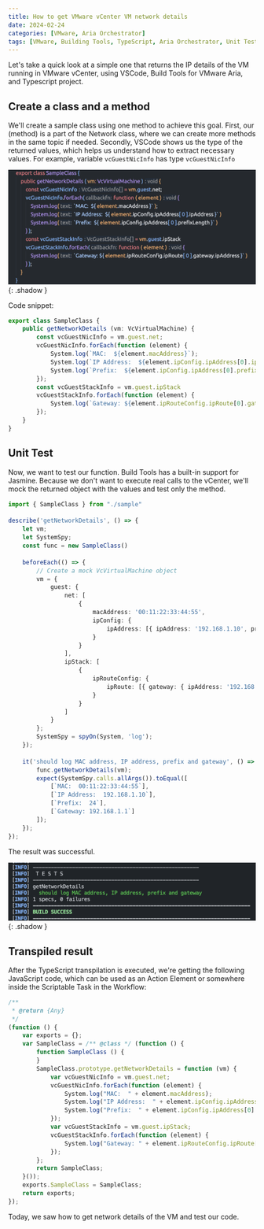 ```yaml
---
title: How to get VMware vCenter VM network details
date: 2024-02-24
categories: [VMware, Aria Orchestrator]
tags: [VMware, Building Tools, TypeScript, Aria Orchestrator, Unit Test, Jasmine]
---
```


Let's take a quick look at a simple one that returns the IP details of the VM running in VMware vCenter, using VSCode, Build Tools for VMware Aria, and Typescript project.

## Create a class and a method

We'll create a sample class using one method to achieve this goal.
First, our (method) is a part of the Network class, where we can create more methods in the same topic if needed.
Secondly, VSCode shows us the type of the returned values, which helps us understand how to extract necessary values. For example, variable `vcGuestNicInfo` has type `vcGuestNicInfo`

![img-description](/assets/img/vmware-how-to-get-VM-network-details/Pasted%20image%2020240224140910.png){: .shadow }

Code snippet:

```typescript
export class SampleClass {
    public getNetworkDetails (vm: VcVirtualMachine) {
        const vcGuestNicInfo = vm.guest.net;
        vcGuestNicInfo.forEach(function (element) {
            System.log(`MAC:  ${element.macAddress}`);
            System.log(`IP Address:  ${element.ipConfig.ipAddress[0].ipAddress}`)
            System.log(`Prefix:  ${element.ipConfig.ipAddress[0].prefixLength}`)
        });
        const vcGuestStackInfo = vm.guest.ipStack
        vcGuestStackInfo.forEach(function (element) {
            System.log(`Gateway: ${element.ipRouteConfig.ipRoute[0].gateway.ipAddress}`)
        });
    }
}
```

## Unit Test

Now, we want to test our function. Build Tools has a built-in support for Jasmine. Because we don't want to execute real calls to the vCenter, we'll mock the returned object with the values and test only the method.

```typescript
import { SampleClass } from "./sample"

describe('getNetworkDetails', () => {
    let vm;
    let SystemSpy;
    const func = new SampleClass()

    beforeEach(() => {
        // Create a mock VcVirtualMachine object
        vm = {
            guest: {
                net: [
                    {
                        macAddress: '00:11:22:33:44:55',
                        ipConfig: {
                            ipAddress: [{ ipAddress: '192.168.1.10', prefixLength: 24 }]
                        }
                    }
                ],
                ipStack: [
                    {
                        ipRouteConfig: {
                            ipRoute: [{ gateway: { ipAddress: '192.168.1.1' } }]
                        }
                    }
                ]
            }
        };
        SystemSpy = spyOn(System, 'log');
    });

    it('should log MAC address, IP address, prefix and gateway', () => {
        func.getNetworkDetails(vm);
        expect(SystemSpy.calls.allArgs()).toEqual([
            [`MAC:  00:11:22:33:44:55`],
            [`IP Address:  192.168.1.10`],
            [`Prefix:  24`],
            [`Gateway: 192.168.1.1`]
        ]);
    });
});
```

The result was successful.

![img-description](/assets/img/vmware-how-to-get-VM-network-details/Pasted%20image%2020240224141306.png){: .shadow }

## Transpiled result

After the TypeScript transpilation is executed, we're getting the following JavaScript code, which can be used as an Action Element or somewhere inside the Scriptable Task in the Workflow:

```javascript
/**
 * @return {Any}
 */
(function () {
    var exports = {};
    var SampleClass = /** @class */ (function () {
        function SampleClass () {
        }
        SampleClass.prototype.getNetworkDetails = function (vm) {
            var vcGuestNicInfo = vm.guest.net;
            vcGuestNicInfo.forEach(function (element) {
                System.log("MAC:  " + element.macAddress);
                System.log("IP Address:  " + element.ipConfig.ipAddress[0].ipAddress);
                System.log("Prefix:  " + element.ipConfig.ipAddress[0].prefixLength);
            });
            var vcGuestStackInfo = vm.guest.ipStack;
            vcGuestStackInfo.forEach(function (element) {
                System.log("Gateway: " + element.ipRouteConfig.ipRoute[0].gateway.ipAddress);
            });
        };
        return SampleClass;
    }());
    exports.SampleClass = SampleClass;
    return exports;
});
```

Today, we saw how to get network details of the VM and test our code.
